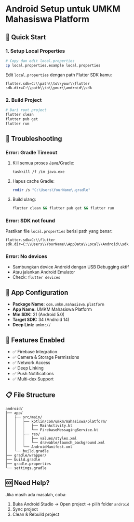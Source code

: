 # Android Setup untuk UMKM Mahasiswa Platform

## 🚀 Quick Start

### 1. Setup Local Properties
```bash
# Copy dan edit local.properties
cp local.properties.example local.properties
```

Edit `local.properties` dengan path Flutter SDK kamu:
```properties
flutter.sdk=C:\\path\\to\\your\\flutter
sdk.dir=C:\\path\\to\\your\\android\\sdk
```

### 2. Build Project
```bash
# Dari root project
flutter clean
flutter pub get
flutter run
```

## 🔧 Troubleshooting

### Error: Gradle Timeout
1. Kill semua proses Java/Gradle:
   ```bash
   taskkill /f /im java.exe
   ```

2. Hapus cache Gradle:
   ```bash
   rmdir /s "C:\Users\YourName\.gradle"
   ```

3. Build ulang:
   ```bash
   flutter clean && flutter pub get && flutter run
   ```

### Error: SDK not found
Pastikan file `local.properties` berisi path yang benar:
```properties
flutter.sdk=C:\\flutter
sdk.dir=C:\\Users\\YourName\\AppData\\Local\\Android\\sdk
```

### Error: No devices
- Sambungkan device Android dengan USB Debugging aktif
- Atau jalankan Android Emulator
- Check: `flutter devices`

## 📱 App Configuration

- **Package Name:** `com.umkm.mahasiswa.platform`
- **App Name:** UMKM Mahasiswa Platform
- **Min SDK:** 21 (Android 5.0)
- **Target SDK:** 34 (Android 14)
- **Deep Link:** `umkm://`

## 🔐 Features Enabled

- ✅ Firebase Integration
- ✅ Camera & Storage Permissions
- ✅ Network Access
- ✅ Deep Linking
- ✅ Push Notifications
- ✅ Multi-dex Support

## 📋 File Structure

```
android/
├── app/
│   ├── src/main/
│   │   ├── kotlin/com/umkm/mahasiswa/platform/
│   │   │   ├── MainActivity.kt
│   │   │   └── FirebaseMessagingService.kt
│   │   ├── res/
│   │   │   ├── values/styles.xml
│   │   │   └── drawable/launch_background.xml
│   │   └── AndroidManifest.xml
│   └── build.gradle
├── gradle/wrapper/
├── build.gradle
├── gradle.properties
└── settings.gradle
```

## 🆘 Need Help?

Jika masih ada masalah, coba:
1. Buka Android Studio → Open project → pilih folder `android`
2. Sync project
3. Clean & Rebuild project